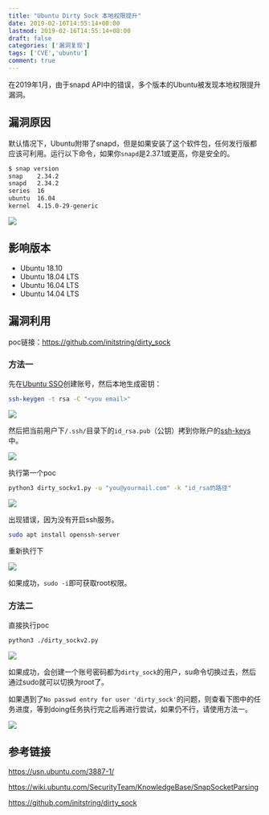 ```yaml
---
title: "Ubuntu Dirty Sock 本地权限提升"
date: 2019-02-16T14:55:14+08:00
lastmod: 2019-02-16T14:55:14+08:00
draft: false
categories: ['漏洞复现']
tags: ['CVE','ubuntu']
comment: true
---
```


在2019年1月，由于snapd API中的错误，多个版本的Ubuntu被发现本地权限提升漏洞。

<!--more-->

## 漏洞原因

默认情况下，Ubuntu附带了snapd，但是如果安装了这个软件包，任何发行版都应该可利用。运行以下命令，如果你`snapd`是2.37.1或更高，你是安全的。

```bash
$ snap version
snap    2.34.2
snapd   2.34.2
series  16
ubuntu  16.04
kernel  4.15.0-29-generic
```

![](https://y4er.com/img/uploads/20190509169857.jpg)

## 影响版本

- Ubuntu 18.10
- Ubuntu 18.04 LTS
- Ubuntu 16.04 LTS
- Ubuntu 14.04 LTS

## 漏洞利用

poc链接：https://github.com/initstring/dirty_sock

### 方法一

先在[Ubuntu SSO](https://login.ubuntu.com/)创建账号，然后本地生成密钥：

```bash
ssh-keygen -t rsa -C "<you email>"
```

![](https://y4er.com/img/uploads/20190509167767.jpg)

然后把当前用户下`/.ssh/`目录下的`id_rsa.pub`（公钥）拷到你账户的[ssh-keys](https://login.ubuntu.com/ssh-keys)中。

![](https://y4er.com/img/uploads/20190509168919.jpg)

执行第一个poc

```bash
python3 dirty_sockv1.py -u "you@yourmail.com" -k "id_rsa的路径"
```

![](https://y4er.com/img/uploads/20190509164951.jpg)

出现错误，因为没有开启ssh服务。

```bash
sudo apt install openssh-server
```

重新执行下

![](https://y4er.com/img/uploads/20190509166652.jpg)

如果成功，`sudo -i`即可获取root权限。

### 方法二

直接执行poc

```bash
python3 ./dirty_sockv2.py
```

![](https://y4er.com/img/uploads/20190509169281.jpg)

如果成功，会创建一个账号密码都为`dirty_sock`的用户，su命令切换过去，然后通过sudo就可以切换为root了。

如果遇到了`No passwd entry for user 'dirty_sock'`的问题，则查看下图中的任务进度，等到doing任务执行完之后再进行尝试，如果仍不行，请使用方法一。

![](https://y4er.com/img/uploads/20190509169720.jpg)

## 参考链接

https://usn.ubuntu.com/3887-1/

https://wiki.ubuntu.com/SecurityTeam/KnowledgeBase/SnapSocketParsing

https://github.com/initstring/dirty_sock